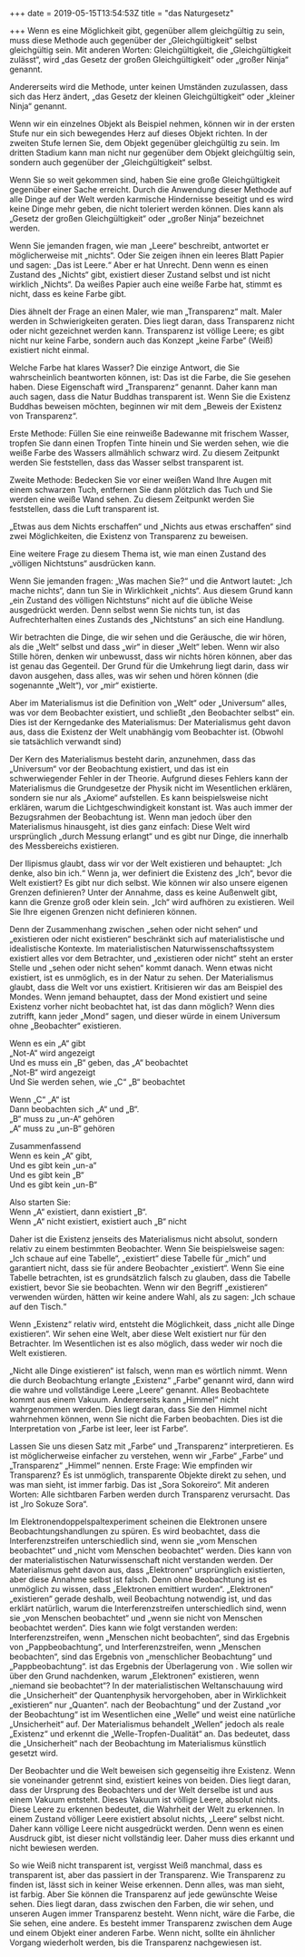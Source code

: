 +++
date = 2019-05-15T13:54:53Z
title = "das Naturgesetz"

+++ 
Wenn es eine Möglichkeit gibt, gegenüber allem gleichgültig zu sein, muss diese Methode auch gegenüber der „Gleichgültigkeit“ selbst gleichgültig sein. Mit anderen Worten: Gleichgültigkeit, die „Gleichgültigkeit zulässt“, wird „das Gesetz der großen Gleichgültigkeit“ oder „großer Ninja“ genannt.   
   
Andererseits wird die Methode, unter keinen Umständen zuzulassen, dass sich das Herz ändert, „das Gesetz der kleinen Gleichgültigkeit“ oder „kleiner Ninja“ genannt.   
   
Wenn wir ein einzelnes Objekt als Beispiel nehmen, können wir in der ersten Stufe nur ein sich bewegendes Herz auf dieses Objekt richten. In der zweiten Stufe lernen Sie, dem Objekt gegenüber gleichgültig zu sein. Im dritten Stadium kann man nicht nur gegenüber dem Objekt gleichgültig sein, sondern auch gegenüber der „Gleichgültigkeit“ selbst.   
   
Wenn Sie so weit gekommen sind, haben Sie eine große Gleichgültigkeit gegenüber einer Sache erreicht. Durch die Anwendung dieser Methode auf alle Dinge auf der Welt werden karmische Hindernisse beseitigt und es wird keine Dinge mehr geben, die nicht toleriert werden können. Dies kann als „Gesetz der großen Gleichgültigkeit“ oder „großer Ninja“ bezeichnet werden.   
   
Wenn Sie jemanden fragen, wie man „Leere“ beschreibt, antwortet er möglicherweise mit „nichts“. Oder Sie zeigen ihnen ein leeres Blatt Papier und sagen: „Das ist Leere.“ Aber er hat Unrecht. Denn wenn es einen Zustand des „Nichts“ gibt, existiert dieser Zustand selbst und ist nicht wirklich „Nichts“. Da weißes Papier auch eine weiße Farbe hat, stimmt es nicht, dass es keine Farbe gibt.   
   
Dies ähnelt der Frage an einen Maler, wie man „Transparenz“ malt. Maler werden in Schwierigkeiten geraten. Dies liegt daran, dass Transparenz nicht oder nicht gezeichnet werden kann. Transparenz ist völlige Leere; es gibt nicht nur keine Farbe, sondern auch das Konzept „keine Farbe“ (Weiß) existiert nicht einmal.   
   
Welche Farbe hat klares Wasser? Die einzige Antwort, die Sie wahrscheinlich beantworten können, ist: Das ist die Farbe, die Sie gesehen haben. Diese Eigenschaft wird „Transparenz“ genannt. Daher kann man auch sagen, dass die Natur Buddhas transparent ist. Wenn Sie die Existenz Buddhas beweisen möchten, beginnen wir mit dem „Beweis der Existenz von Transparenz“.   
   
Erste Methode: Füllen Sie eine reinweiße Badewanne mit frischem Wasser, tropfen Sie dann einen Tropfen Tinte hinein und Sie werden sehen, wie die weiße Farbe des Wassers allmählich schwarz wird. Zu diesem Zeitpunkt werden Sie feststellen, dass das Wasser selbst transparent ist.   
   
Zweite Methode: Bedecken Sie vor einer weißen Wand Ihre Augen mit einem schwarzen Tuch, entfernen Sie dann plötzlich das Tuch und Sie werden eine weiße Wand sehen. Zu diesem Zeitpunkt werden Sie feststellen, dass die Luft transparent ist.   
   
„Etwas aus dem Nichts erschaffen“ und „Nichts aus etwas erschaffen“ sind zwei Möglichkeiten, die Existenz von Transparenz zu beweisen.   
   
Eine weitere Frage zu diesem Thema ist, wie man einen Zustand des „völligen Nichtstuns“ ausdrücken kann.   
   
Wenn Sie jemanden fragen: „Was machen Sie?“ und die Antwort lautet: „Ich mache nichts“, dann tun Sie in Wirklichkeit „nichts“. Aus diesem Grund kann „ein Zustand des völligen Nichtstuns“ nicht auf die übliche Weise ausgedrückt werden. Denn selbst wenn Sie nichts tun, ist das Aufrechterhalten eines Zustands des „Nichtstuns“ an sich eine Handlung.   
   
Wir betrachten die Dinge, die wir sehen und die Geräusche, die wir hören, als die „Welt“ selbst und dass „wir“ in dieser „Welt“ leben. Wenn wir also Stille hören, denken wir unbewusst, dass wir nichts hören können, aber das ist genau das Gegenteil. Der Grund für die Umkehrung liegt darin, dass wir davon ausgehen, dass alles, was wir sehen und hören können (die sogenannte „Welt“), vor „mir“ existierte.   
   
Aber im Materialismus ist die Definition von „Welt“ oder „Universum“ alles, was vor dem Beobachter existiert, und schließt „den Beobachter selbst“ ein. Dies ist der Kerngedanke des Materialismus: Der Materialismus geht davon aus, dass die Existenz der Welt unabhängig vom Beobachter ist. (Obwohl sie tatsächlich verwandt sind)   
   
Der Kern des Materialismus besteht darin, anzunehmen, dass das „Universum“ vor der Beobachtung existiert, und das ist ein schwerwiegender Fehler in der Theorie. Aufgrund dieses Fehlers kann der Materialismus die Grundgesetze der Physik nicht im Wesentlichen erklären, sondern sie nur als „Axiome“ aufstellen. Es kann beispielsweise nicht erklären, warum die Lichtgeschwindigkeit konstant ist. Was auch immer der Bezugsrahmen der Beobachtung ist. Wenn man jedoch über den Materialismus hinausgeht, ist dies ganz einfach: Diese Welt wird ursprünglich „durch Messung erlangt“ und es gibt nur Dinge, die innerhalb des Messbereichs existieren.   
   
Der Ilipismus glaubt, dass wir vor der Welt existieren und behauptet: „Ich denke, also bin ich.“ Wenn ja, wer definiert die Existenz des „Ich“, bevor die Welt existiert? Es gibt nur dich selbst. Wie können wir also unsere eigenen Grenzen definieren? Unter der Annahme, dass es keine Außenwelt gibt, kann die Grenze groß oder klein sein. „Ich“ wird aufhören zu existieren. Weil Sie Ihre eigenen Grenzen nicht definieren können.   
   
Denn der Zusammenhang zwischen „sehen oder nicht sehen“ und „existieren oder nicht existieren“ beschränkt sich auf materialistische und idealistische Kontexte. Im materialistischen Naturwissenschaftssystem existiert alles vor dem Betrachter, und „existieren oder nicht“ steht an erster Stelle und „sehen oder nicht sehen“ kommt danach. Wenn etwas nicht existiert, ist es unmöglich, es in der Natur zu sehen. Der Materialismus glaubt, dass die Welt vor uns existiert. Kritisieren wir das am Beispiel des Mondes. Wenn jemand behauptet, dass der Mond existiert und seine Existenz vorher nicht beobachtet hat, ist das dann möglich? Wenn dies zutrifft, kann jeder „Mond“ sagen, und dieser würde in einem Universum ohne „Beobachter“ existieren.   
   
Wenn es ein „A“ gibt     
„Not-A“ wird angezeigt   
Und es muss ein „B“ geben, das „A“ beobachtet   
„Not-B“ wird angezeigt   
Und Sie werden sehen, wie „C“ „B“ beobachtet   
   
Wenn „C“ „A“ ist   
Dann beobachten sich „A“ und „B“.   
„B“ muss zu „un-A“ gehören   
„A“ muss zu „un-B“ gehören   
   
Zusammenfassend   
Wenn es kein „A“ gibt,   
Und es gibt kein „un-a“   
Und es gibt kein „B“   
Und es gibt kein „un-B“   
   
Also starten Sie:   
Wenn „A“ existiert, dann existiert „B“.   
Wenn „A“ nicht existiert, existiert auch „B“ nicht   
   
Daher ist die Existenz jenseits des Materialismus nicht absolut, sondern relativ zu einem bestimmten Beobachter. Wenn Sie beispielsweise sagen: „Ich schaue auf eine Tabelle“, „existiert“ diese Tabelle für „mich“ und garantiert nicht, dass sie für andere Beobachter „existiert“. Wenn Sie eine Tabelle betrachten, ist es grundsätzlich falsch zu glauben, dass die Tabelle existiert, bevor Sie sie beobachten. Wenn wir den Begriff „existieren“ verwenden würden, hätten wir keine andere Wahl, als zu sagen: „Ich schaue auf den Tisch.“   
   
Wenn „Existenz“ relativ wird, entsteht die Möglichkeit, dass „nicht alle Dinge existieren“. Wir sehen eine Welt, aber diese Welt existiert nur für den Betrachter. Im Wesentlichen ist es also möglich, dass weder wir noch die Welt existieren.   
   
„Nicht alle Dinge existieren“ ist falsch, wenn man es wörtlich nimmt. Wenn die durch Beobachtung erlangte „Existenz“ „Farbe“ genannt wird, dann wird die wahre und vollständige Leere „Leere“ genannt. Alles Beobachtete kommt aus einem Vakuum. Andererseits kann „Himmel“ nicht wahrgenommen werden. Dies liegt daran, dass Sie den Himmel nicht wahrnehmen können, wenn Sie nicht die Farben beobachten. Dies ist die Interpretation von „Farbe ist leer, leer ist Farbe“.   
   
Lassen Sie uns diesen Satz mit „Farbe“ und „Transparenz“ interpretieren. Es ist möglicherweise einfacher zu verstehen, wenn wir „Farbe“ „Farbe“ und „Transparenz“ „Himmel“ nennen. Erste Frage: Wie empfinden wir Transparenz? Es ist unmöglich, transparente Objekte direkt zu sehen, und was man sieht, ist immer farbig. Das ist „Sora Sokoreiro“. Mit anderen Worten: Alle sichtbaren Farben werden durch Transparenz verursacht. Das ist „Iro Sokuze Sora“.   
   
Im Elektronendoppelspaltexperiment scheinen die Elektronen unsere Beobachtungshandlungen zu spüren. Es wird beobachtet, dass die Interferenzstreifen unterschiedlich sind, wenn sie „vom Menschen beobachtet“ und „nicht vom Menschen beobachtet“ werden. Dies kann von der materialistischen Naturwissenschaft nicht verstanden werden. Der Materialismus geht davon aus, dass „Elektronen“ ursprünglich existierten, aber diese Annahme selbst ist falsch. Denn ohne Beobachtung ist es unmöglich zu wissen, dass „Elektronen emittiert wurden“. „Elektronen“ „existieren“ gerade deshalb, weil Beobachtung notwendig ist, und das erklärt natürlich, warum die Interferenzstreifen unterschiedlich sind, wenn sie „von Menschen beobachtet“ und „wenn sie nicht von Menschen beobachtet werden“. Dies kann wie folgt verstanden werden: Interferenzstreifen, wenn „Menschen nicht beobachten“, sind das Ergebnis von „Pappbeobachtung“, und Interferenzstreifen, wenn „Menschen beobachten“, sind das Ergebnis von „menschlicher Beobachtung“ und „Pappbeobachtung“. ist das Ergebnis der Überlagerung von . Wie sollen wir über den Grund nachdenken, warum „Elektronen“ existieren, wenn „niemand sie beobachtet“? In der materialistischen Weltanschauung wird die „Unsicherheit“ der Quantenphysik hervorgehoben, aber in Wirklichkeit „existieren“ nur „Quanten“. nach der Beobachtung“ und der Zustand „vor der Beobachtung“ ist im Wesentlichen eine „Welle“ und weist eine natürliche „Unsicherheit“ auf. Der Materialismus behandelt „Wellen“ jedoch als reale „Existenz“ und erkennt die „Welle-Tropfen-Dualität“ an. Das bedeutet, dass die „Unsicherheit“ nach der Beobachtung im Materialismus künstlich gesetzt wird.   
   
Der Beobachter und die Welt beweisen sich gegenseitig ihre Existenz. Wenn sie voneinander getrennt sind, existiert keines von beiden. Dies liegt daran, dass der Ursprung des Beobachters und der Welt derselbe ist und aus einem Vakuum entsteht. Dieses Vakuum ist völlige Leere, absolut nichts. Diese Leere zu erkennen bedeutet, die Wahrheit der Welt zu erkennen. In einem Zustand völliger Leere existiert absolut nichts, „Leere“ selbst nicht. Daher kann völlige Leere nicht ausgedrückt werden. Denn wenn es einen Ausdruck gibt, ist dieser nicht vollständig leer. Daher muss dies erkannt und nicht bewiesen werden.   
   
So wie Weiß nicht transparent ist, vergisst Weiß manchmal, dass es transparent ist, aber das passiert in der Transparenz. Wie Transparenz zu finden ist, lässt sich in keiner Weise erkennen. Denn alles, was man sieht, ist farbig. Aber Sie können die Transparenz auf jede gewünschte Weise sehen. Dies liegt daran, dass zwischen den Farben, die wir sehen, und unseren Augen immer Transparenz besteht. Wenn nicht, wäre die Farbe, die Sie sehen, eine andere. Es besteht immer Transparenz zwischen dem Auge und einem Objekt einer anderen Farbe. Wenn nicht, sollte ein ähnlicher Vorgang wiederholt werden, bis die Transparenz nachgewiesen ist.